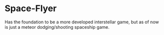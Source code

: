 # Space-Flyer
Has the foundation to be a more developed interstellar game, but as of now is just a meteor dodging/shooting spaceship game.
